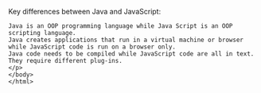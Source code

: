 <html>
<head>
</head>
<body>
<p>
Key differences between Java and JavaScript:

    Java is an OOP programming language while Java Script is an OOP scripting language.
    Java creates applications that run in a virtual machine or browser while JavaScript code is run on a browser only.
    Java code needs to be compiled while JavaScript code are all in text.
    They require different plug-ins.
    </p>
    </body>
    </html>
